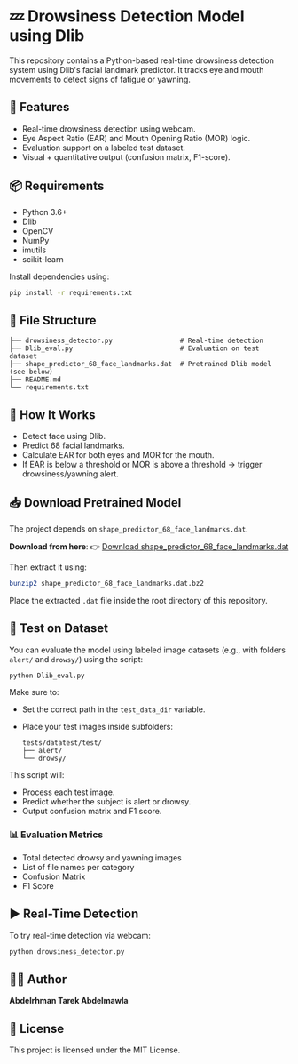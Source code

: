 # 💤 Drowsiness Detection Model using Dlib

This repository contains a Python-based real-time drowsiness detection system using Dlib's facial landmark predictor. It tracks eye and mouth movements to detect signs of fatigue or yawning.

## 🚀 Features

- Real-time drowsiness detection using webcam.
- Eye Aspect Ratio (EAR) and Mouth Opening Ratio (MOR) logic.
- Evaluation support on a labeled test dataset.
- Visual + quantitative output (confusion matrix, F1-score).

## 📦 Requirements

- Python 3.6+
- Dlib
- OpenCV
- NumPy
- imutils
- scikit-learn

Install dependencies using:

```bash
pip install -r requirements.txt
````

## 📁 File Structure

```
├── drowsiness_detector.py                 # Real-time detection
├── Dlib_eval.py                           # Evaluation on test dataset
├── shape_predictor_68_face_landmarks.dat  # Pretrained Dlib model (see below)
├── README.md
└── requirements.txt
```

## 🔧 How It Works

* Detect face using Dlib.
* Predict 68 facial landmarks.
* Calculate EAR for both eyes and MOR for the mouth.
* If EAR is below a threshold or MOR is above a threshold → trigger drowsiness/yawning alert.

## 📥 Download Pretrained Model

The project depends on `shape_predictor_68_face_landmarks.dat`.

**Download from here**:
👉 [Download shape\_predictor\_68\_face\_landmarks.dat](http://dlib.net/files/shape_predictor_68_face_landmarks.dat.bz2)

Then extract it using:

```bash
bunzip2 shape_predictor_68_face_landmarks.dat.bz2
```

Place the extracted `.dat` file inside the root directory of this repository.

## 🧪 Test on Dataset

You can evaluate the model using labeled image datasets (e.g., with folders `alert/` and `drowsy/`) using the script:

```bash
python Dlib_eval.py
```

Make sure to:

* Set the correct path in the `test_data_dir` variable.
* Place your test images inside subfolders:

  ```
  tests/datatest/test/
  ├── alert/
  └── drowsy/
  ```

This script will:

* Process each test image.
* Predict whether the subject is alert or drowsy.
* Output confusion matrix and F1 score.

### 📊 Evaluation Metrics

* Total detected drowsy and yawning images
* List of file names per category
* Confusion Matrix
* F1 Score

## ▶️ Real-Time Detection

To try real-time detection via webcam:

```bash
python drowsiness_detector.py
```

## 👨‍💻 Author

**Abdelrhman Tarek Abdelmawla**

## 📝 License

This project is licensed under the MIT License.
